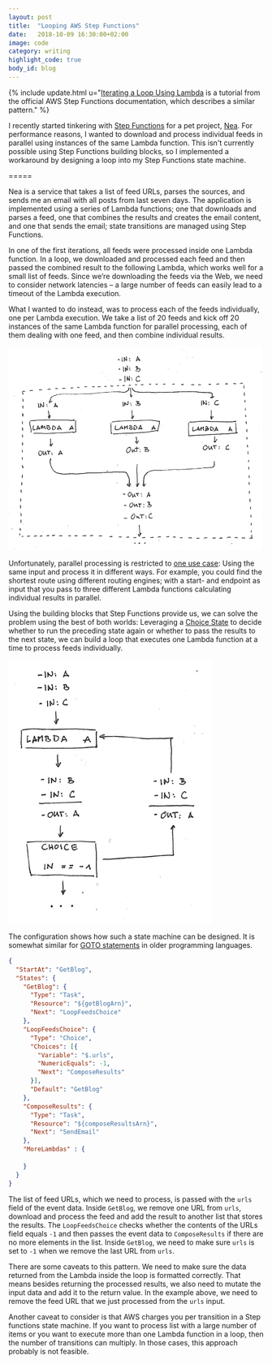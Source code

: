 ```yaml
---
layout: post
title:  "Looping AWS Step Functions"
date:   2018-10-09 16:30:00+02:00
image: code
category: writing
highlight_code: true
body_id: blog
---
```


{% include update.html u="[Iterating a Loop Using Lambda](https://docs.aws.amazon.com/step-functions/latest/dg/tutorial-create-iterate-pattern-section.html) is a tutorial from the official AWS Step Functions documentation, which describes a similar pattern." %}

I recently started tinkering with [Step Functions](https://aws.amazon.com/step-functions/) for a pet project, [Nea](https://github.com/oliverroick/nea). For performance reasons, I wanted to download and process individual feeds in parallel using instances of the same Lambda function. This isn't currently possible using Step Functions building blocks, so I implemented a workaround by designing a loop into my Step Functions state machine. 

=====

Nea is a service that takes a list of feed URLs, parses the sources, and sends me an email with all posts from last seven days. The application is implemented using a series of Lambda functions; one that downloads and parses a feed, one that combines the results and creates the email content, and one that sends the email; state transitions are managed using Step Functions. 

In one of the first iterations, all feeds were processed inside one Lambda function. In a loop, we downloaded and processed each feed and then passed the combined result to the following Lambda, which works well for a small list of feeds. Since we’re downloading the feeds via the Web, we need to consider network latencies – a large number of feeds can easily lead to a timeout of the Lambda execution. 

What I wanted to do instead, was to process each of the feeds individually, one per Lambda execution. We take a list of 20 feeds and kick off 20 instances of the same Lambda function for parallel processing, each of them dealing with one feed, and then combine individual results. 

![Parallel Processing in Lambda](/img/step-functions-loop-1.png)

Unfortunately, parallel processing is restricted to [one use case](https://docs.aws.amazon.com/step-functions/latest/dg/amazon-states-language-parallel-state.html): Using the same input and process it in different ways. For example, you could find the shortest route using different routing engines; with a start- and endpoint as input that you pass to three different Lambda functions calculating individual results in parallel. 

Using the building blocks that Step Functions provide us, we can solve the problem using the best of both worlds: Leveraging a [Choice State](https://docs.aws.amazon.com/step-functions/latest/dg/amazon-states-language-choice-state.html) to decide whether to run the preceding state again or whether to pass the results to the next state, we can build a loop that executes one Lambda function at a time to process feeds individually.

![Step Functions Loop](/img/step-functions-loop-2.png)

The configuration shows how such a state machine can be designed. It is somewhat similar for [GOTO statements](https://en.wikipedia.org/wiki/Goto) in older programming languages. 

```json
{
  "StartAt": "GetBlog",
  "States": {
    "GetBlog": {
      "Type": "Task",
      "Resource": "${getBlogArn}",
      "Next": "LoopFeedsChoice"
    },
    "LoopFeedsChoice": {
      "Type": "Choice",
      "Choices": [{
        "Variable": "$.urls",
        "NumericEquals": -1,
        "Next": "ComposeResults"
      }],
      "Default": "GetBlog"
    },
    "ComposeResults": {
      "Type": "Task",
      "Resource": "${composeResultsArn}",
      "Next": "SendEmail"
    },
    "MoreLambdas" : {

    }
  }
}
```
 
The list of feed URLs, which we need to process, is passed with the `urls` field of the event data. Inside `GetBlog`, we remove one URL from `urls`, download and process the feed and add the result to another list that stores the results. The `LoopFeedsChoice`  checks whether the contents of the URLs field equals `-1` and then passes the event data to `ComposeResults` if there are no more elements in the list. Inside `GetBlog`, we need to make sure `urls` is set to `-1` when we remove the last URL from `urls`. 

There are some caveats to this pattern. We need to make sure the data returned from the Lambda inside the loop is formatted correctly. That means besides returning the processed results, we also need to mutate the input data and add it to the return value. In the example above, we need to remove the feed URL that we just processed from the `urls` input. 

Another caveat to consider is that AWS charges you per transition in a Step functions state machine. If you want to process list with a large number of items or you want to execute more than one Lambda function in a loop, then the number of transitions can multiply. In those cases, this approach probably is not feasible. 
